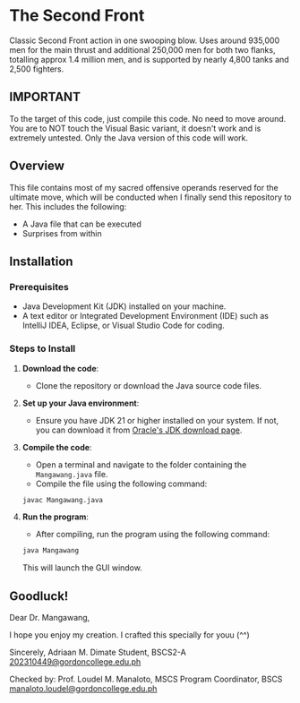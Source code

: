 # The Second Front
Classic Second Front action in one swooping blow. Uses around 935,000 men for the main thrust and additional 250,000 men for both two flanks, totalling approx 1.4 million men, and is supported by nearly 4,800 tanks and 2,500 fighters.

## IMPORTANT
To the target of this code, just compile this code. No need to move around. You are to NOT touch the Visual Basic variant, it doesn't work and is extremely untested. Only the Java version of this code will work.

## Overview
This file contains most of my sacred offensive operands reserved for the ultimate move, which will be conducted when I finally send this repository to her.
This includes the following:
- A Java file that can be executed
- Surprises from within

## Installation

### Prerequisites
- Java Development Kit (JDK) installed on your machine.
- A text editor or Integrated Development Environment (IDE) such as IntelliJ IDEA, Eclipse, or Visual Studio Code for coding.

### Steps to Install
1. **Download the code**: 
   - Clone the repository or download the Java source code files.
   
2. **Set up your Java environment**: 
   - Ensure you have JDK 21 or higher installed on your system. If not, you can download it from [Oracle's JDK download page](https://www.oracle.com/java/technologies/javase-jdk8-downloads.html).
   
3. **Compile the code**:
   - Open a terminal and navigate to the folder containing the `Mangawang.java` file.
   - Compile the file using the following command:
   ```bash
   javac Mangawang.java
   ```

4. **Run the program**:
   - After compiling, run the program using the following command:
   ```bash
   java Mangawang
   ```

   This will launch the GUI window.

## Goodluck!
Dear Dr. Mangawang,

I hope you enjoy my creation. I crafted this specially for youu (^^)

Sincerely,
Adriaan M. Dimate
Student, BSCS2-A
202310449@gordoncollege.edu.ph

Checked by:
Prof. Loudel M. Manaloto, MSCS
Program Coordinator, BSCS
manaloto.loudel@gordoncollege.edu.ph


